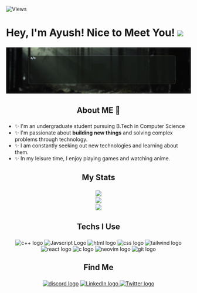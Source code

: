 ![Views ](https://komarev.com/ghpvc/?username=Ryu024&color=7912dc)

# Hey, I'm Ayush! Nice to Meet You! <img src="https://raw.githubusercontent.com/MartinHeinz/MartinHeinz/master/wave.gif" width="30px">

###

<div align="center">
  <img src="https://github.com/Ryu024/Ryu024/blob/main/Dark%20Green%20Minimalist%20Inspirational%20Quote%20LinkedIn%20Banner%20(1).gif?raw=true" alt="animated gif" />
</div>

###

<h2 align="center">About ME 💬</h2>

###

- ✨ I'm an undergraduate student pursuing B.Tech in Computer Science
- ✨ I'm passionate about **building new things** and solving complex problems through technology.
- ✨ I am constantly seeking out new technologies and learning about them.
- ✨ In my leisure time, I enjoy playing games and watching anime.
###

<h2 align="center">My Stats</h2>

###

<div align="center">
  <img src="https://github-readme-stats.vercel.app/api?username=Ryu024&theme=midnight-purple&show_icons=true&hide_border=false&count_private=false"/>
</div>
<div align="center">
  <img src="https://github-readme-streak-stats.herokuapp.com/?user=Ryu024&theme=midnight-purple&hide_border=false"/>
</div>
<div align="center">
  <img src="https://github-readme-stats.vercel.app/api/top-langs/?username=Ryu024&theme=midnight-purple&show_icons=true&hide_border=false&layout=compact"/>
</div>


###

<h2 align="center">Techs I Use</h2>

###

<div align="center">
  <img src="https://cdn.jsdelivr.net/gh/devicons/devicon@latest/icons/cplusplus/cplusplus-original.svg" height="40" width="52" alt="c++ logo"  />
  <img src="https://cdn.jsdelivr.net/gh/devicons/devicon@latest/icons/javascript/javascript-original.svg" height="40" width="52" alt="Javscript Logo"/>
  <img src="https://cdn.jsdelivr.net/gh/devicons/devicon@latest/icons/html5/html5-plain-wordmark.svg" height="40" width="52" alt="html logo"  />
  <img src="https://cdn.jsdelivr.net/gh/devicons/devicon@latest/icons/css3/css3-original-wordmark.svg" height="40" width="52" alt="css logo"  />
  <img src="https://cdn.jsdelivr.net/gh/devicons/devicon@latest/icons/tailwindcss/tailwindcss-original-wordmark.svg" height="40" width="52" alt="tailwind logo"  />
  <img src="https://cdn.jsdelivr.net/gh/devicons/devicon@latest/icons/react/react-original-wordmark.svg" height="40" width="52" alt="react logo"  />
  <img src="https://cdn.jsdelivr.net/gh/devicons/devicon/icons/c/c-plain.svg" height="40" width="52" alt="c logo"  />
  <img src="https://cdn.jsdelivr.net/gh/devicons/devicon@latest/icons/neovim/neovim-original.svg" height="40" width="52" alt="neovim logo"  />
  <img src="https://cdn.jsdelivr.net/gh/devicons/devicon/icons/git/git-plain.svg" height="40" width="52" alt="git logo"  />
</div>

###

<h2 align="center">Find Me</h2>

###

<div align="center">
  <a href="https://discord.com/users/1173874926671900682" target="_blank" rel="noopener noreferrer"> <img src="https://img.shields.io/static/v1?message=Discord&logo=discord&label=&color=7289DA&logoColor=white&labelColor=&style=for-the-badge" height="40" alt="discord logo"  /></a>
  
  <a href="https://www.linkedin.com/in/ayush-anand-b3a01b318/" target="_blank" rel="noopener noreferrer">
  <img src="https://img.shields.io/static/v1?message=LinkedIn&logo=linkedin&label=&color=0077B5&logoColor=white&labelColor=&style=for-the-badge" height="40" alt="LinkedIn logo" />
</a>

<a href="https://x.com/AstroBoy_246" target="_blank" rel="noopener noreferrer">
  <img src="https://img.shields.io/static/v1?message=Twitter&logo=twitter&label=&color=1DA1F2&logoColor=white&labelColor=&style=for-the-badge" height="40" alt="Twitter logo" />
</a>
</div>

###

<!--
**Ryu024/Ryu024** is a ✨ _special_ ✨ repository because its `README.md` (this file) appears on your GitHub profile.

Here are some ideas to get you started:

- 🔭 I’m currently working on ...
- 🌱 I’m currently learning ...
- 👯 I’m looking to collaborate on ...
- 🤔 I’m looking for help with ...
- 💬 Ask me about ...
- 📫 How to reach me: ...
- 😄 Pronouns: ...
- ⚡ Fun fact: ...
-->
